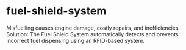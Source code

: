 # fuel-shield-system
Misfuelling causes engine damage, costly repairs, and inefficiencies.
Solution: The Fuel Shield System automatically detects and prevents incorrect fuel dispensing using an RFID-based system.
